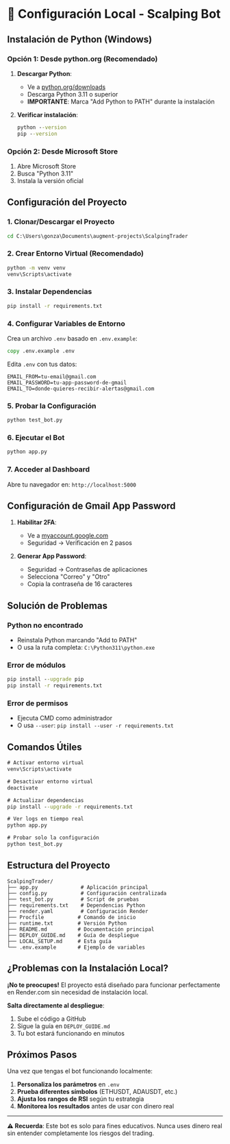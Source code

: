 # 🐍 Configuración Local - Scalping Bot

## Instalación de Python (Windows)

### Opción 1: Desde python.org (Recomendado)

1. **Descargar Python**:
   - Ve a [python.org/downloads](https://www.python.org/downloads/)
   - Descarga Python 3.11 o superior
   - **IMPORTANTE**: Marca "Add Python to PATH" durante la instalación

2. **Verificar instalación**:
   ```cmd
   python --version
   pip --version
   ```

### Opción 2: Desde Microsoft Store

1. Abre Microsoft Store
2. Busca "Python 3.11"
3. Instala la versión oficial

## Configuración del Proyecto

### 1. Clonar/Descargar el Proyecto
```cmd
cd C:\Users\gonza\Documents\augment-projects\ScalpingTrader
```

### 2. Crear Entorno Virtual (Recomendado)
```cmd
python -m venv venv
venv\Scripts\activate
```

### 3. Instalar Dependencias
```cmd
pip install -r requirements.txt
```

### 4. Configurar Variables de Entorno

Crea un archivo `.env` basado en `.env.example`:
```cmd
copy .env.example .env
```

Edita `.env` con tus datos:
```
EMAIL_FROM=tu-email@gmail.com
EMAIL_PASSWORD=tu-app-password-de-gmail
EMAIL_TO=donde-quieres-recibir-alertas@gmail.com
```

### 5. Probar la Configuración
```cmd
python test_bot.py
```

### 6. Ejecutar el Bot
```cmd
python app.py
```

### 7. Acceder al Dashboard
Abre tu navegador en: `http://localhost:5000`

## Configuración de Gmail App Password

1. **Habilitar 2FA**:
   - Ve a [myaccount.google.com](https://myaccount.google.com)
   - Seguridad → Verificación en 2 pasos

2. **Generar App Password**:
   - Seguridad → Contraseñas de aplicaciones
   - Selecciona "Correo" y "Otro"
   - Copia la contraseña de 16 caracteres

## Solución de Problemas

### Python no encontrado
- Reinstala Python marcando "Add to PATH"
- O usa la ruta completa: `C:\Python311\python.exe`

### Error de módulos
```cmd
pip install --upgrade pip
pip install -r requirements.txt
```

### Error de permisos
- Ejecuta CMD como administrador
- O usa `--user`: `pip install --user -r requirements.txt`

## Comandos Útiles

```cmd
# Activar entorno virtual
venv\Scripts\activate

# Desactivar entorno virtual
deactivate

# Actualizar dependencias
pip install --upgrade -r requirements.txt

# Ver logs en tiempo real
python app.py

# Probar solo la configuración
python test_bot.py
```

## Estructura del Proyecto

```
ScalpingTrader/
├── app.py              # Aplicación principal
├── config.py           # Configuración centralizada
├── test_bot.py         # Script de pruebas
├── requirements.txt    # Dependencias Python
├── render.yaml         # Configuración Render
├── Procfile           # Comando de inicio
├── runtime.txt        # Versión Python
├── README.md          # Documentación principal
├── DEPLOY_GUIDE.md    # Guía de despliegue
├── LOCAL_SETUP.md     # Esta guía
└── .env.example       # Ejemplo de variables
```

## ¿Problemas con la Instalación Local?

**¡No te preocupes!** El proyecto está diseñado para funcionar perfectamente en Render.com sin necesidad de instalación local.

**Salta directamente al despliegue**:
1. Sube el código a GitHub
2. Sigue la guía en `DEPLOY_GUIDE.md`
3. Tu bot estará funcionando en minutos

## Próximos Pasos

Una vez que tengas el bot funcionando localmente:

1. **Personaliza los parámetros** en `.env`
2. **Prueba diferentes símbolos** (ETHUSDT, ADAUSDT, etc.)
3. **Ajusta los rangos de RSI** según tu estrategia
4. **Monitorea los resultados** antes de usar con dinero real

---

**⚠️ Recuerda**: Este bot es solo para fines educativos. Nunca uses dinero real sin entender completamente los riesgos del trading.
